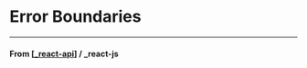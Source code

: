 # Error Boundaries

---

#### **From** [[_react-api]] / \_react-js

[//begin]: # "Autogenerated link references for markdown compatibility"
[_react-api]: _react-api "React API"
[//end]: # "Autogenerated link references"
